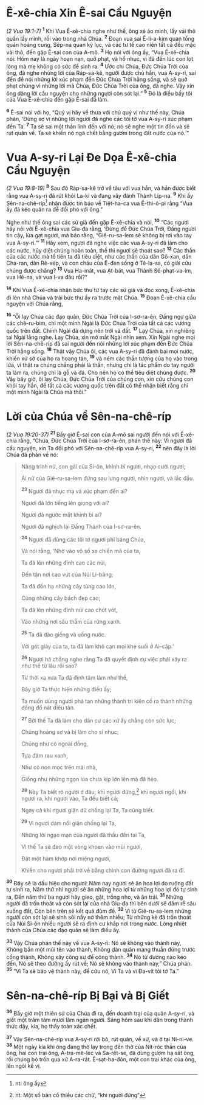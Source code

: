 # Ê-xê-chia Xin Ê-sai Cầu Nguyện
*(2 Vua 19:1-7)*
<sup><b>1</b></sup> Khi Vua Ê-xê-chia nghe như thế, ông xé áo mình, lấy vải thô quấn lấy mình, rồi vào trong nhà Chúa. <sup><b>2</b></sup> Ðoạn vua sai Ê-li-a-kim quan tổng quản hoàng cung, Sép-na quan ký lục, và các tư tế cao niên tất cả đều mặc vải thô, đến gặp Ê-sai con của A-mô. <sup><b>3</b></sup> Họ nói với ông ấy, “Vua Ê-xê-chia nói: Hôm nay là ngày hoạn nạn, quở phạt, và hổ nhục, vì đã đến lúc con lọt lòng mà mẹ không có sức để sinh ra. <sup><b>4</b></sup> Ước chi Chúa, Ðức Chúa Trời của ông, đã nghe những lời của Ráp-sa-kê, người được chủ hắn, vua A-sy-ri, sai đến để nói những lời xúc phạm đến Ðức Chúa Trời hằng sống, và sẽ quở phạt chúng vì những lời mà Chúa, Ðức Chúa Trời của ông, đã nghe. Vậy xin ông dâng lời cầu nguyện cho những người còn sót lại.” <sup><b>5</b></sup> Ðó là điều bầy tôi của Vua Ê-xê-chia đến gặp Ê-sai đã làm.

<sup><b>6</b></sup> Ê-sai nói với họ, “Quý vị hãy về thưa với chủ quý vị như thế này, Chúa phán, ‘Ðừng sợ vì những lời ngươi đã nghe các tôi tớ vua A-sy-ri xúc phạm đến Ta. <sup><b>7</b></sup> Ta sẽ sai một thần linh đến với nó; nó sẽ nghe một tin đồn và sẽ rút quân về. Ta sẽ khiến nó ngã chết bằng gươm trong đất nước của nó.’”

# Vua A-sy-ri Lại Ðe Dọa Ê-xê-chia Cầu Nguyện
*(2 Vua 19:8-19)*
<sup><b>8</b></sup> Sau đó Ráp-sa-kê trở về tâu với vua hắn, và hắn được biết rằng vua A-sy-ri đã rút khỏi La-ki và đang vây đánh Thành Líp-na. <sup><b>9</b></sup> Khi ấy Sên-na-chê-ríp[^1] nhận được tin báo về Tiệt-ha-ca vua Ê-thi-ô-pi rằng “Vua ấy đã kéo quân ra để đối phó với ông.”

Nghe như thế ông sai các sứ giả đến gặp Ê-xê-chia và nói, <sup><b>10</b></sup> “Các ngươi hãy nói với Ê-xê-chia vua Giu-đa rằng, ‘Ðừng để Ðức Chúa Trời, Ðấng ngươi tin cậy, lừa gạt ngươi, mà bảo rằng, “Giê-ru-sa-lem sẽ không bị rơi vào tay vua A-sy-ri.”’ <sup><b>11</b></sup> Hãy xem, ngươi đã nghe việc các vua A-sy-ri đã làm cho các nước, hủy diệt chúng hoàn toàn, thế thì ngươi sẽ thoát sao? <sup><b>12</b></sup> Các thần của các nước mà tổ tiên ta đã tiêu diệt, như các thần của dân Gô-xan, dân Cha-ran, dân Rê-xép, và con cháu của Ê-đen sống ở Tê-la-sa, có giải cứu chúng được chăng? <sup><b>13</b></sup> Vua Ha-mát, vua Ạt-bát, vua Thành Sê-phạt-va-im, vua Hê-na, và vua I-va đâu rồi?”

<sup><b>14</b></sup> Khi Vua Ê-xê-chia nhận bức thư từ tay các sứ giả và đọc xong, Ê-xê-chia đi lên nhà Chúa và trải bức thư ấy ra trước mặt Chúa. <sup><b>15</b></sup> Ðoạn Ê-xê-chia cầu nguyện với Chúa rằng,

<sup><b>16</b></sup> “Ôi lạy Chúa các đạo quân, Ðức Chúa Trời của I-sơ-ra-ên, Ðấng ngự giữa các chê-ru-bim, chỉ một mình Ngài là Ðức Chúa Trời của tất cả các vương quốc trên đất. Chính Ngài đã dựng nên trời và đất. <sup><b>17</b></sup> Lạy Chúa, xin nghiêng tai Ngài lắng nghe. Lạy Chúa, xin mở mắt Ngài nhìn xem. Xin Ngài nghe mọi lời Sên-na-chê-ríp đã sai người đến nói những lời xúc phạm đến Ðức Chúa Trời hằng sống. <sup><b>18</b></sup> Thật vậy Chúa ôi, các vua A-sy-ri đã đánh bại mọi nước, khiến xứ sở của họ ra hoang tàn, <sup><b>19</b></sup> và ném các thần tượng của họ vào trong lửa, vì thật ra chúng chẳng phải là thần, nhưng chỉ là tác phẩm do tay người ta làm ra, chúng chỉ là gỗ và đá. Cho nên họ có thể tiêu diệt chúng được. <sup><b>20</b></sup> Vậy bây giờ, ôi lạy Chúa, Ðức Chúa Trời của chúng con, xin cứu chúng con khỏi tay hắn, để tất cả các vương quốc trên đất có thể nhận biết rằng chỉ một mình Ngài là Chúa mà thôi.”

# Lời của Chúa về Sên-na-chê-ríp
*(2 Vua 19:20-37)*
<sup><b>21</b></sup> Bấy giờ Ê-sai con của A-mô sai người đến nói với Ê-xê-chia rằng, “Chúa, Ðức Chúa Trời của I-sơ-ra-ên, phán thế này: Vì ngươi đã cầu nguyện, xin Ta đối phó với Sên-na-chê-ríp vua A-sy-ri, <sup><b>22</b></sup> nên đây là lời Chúa đã phán về nó:


> Nàng trinh nữ, con gái của Si-ôn, khinh bỉ ngươi, nhạo cười ngươi;
> 
> Ái nữ của Giê-ru-sa-lem đứng sau lưng ngươi, nhìn ngươi, và lắc đầu.
> 
> <sup><b>23</b></sup> Ngươi đã nhục mạ và xúc phạm đến ai?
> 
> Ngươi đã lớn tiếng lên giọng với ai?
> 
> Ngươi đã ngước mắt khinh bỉ ai?
> 
> Ngươi đã nghịch lại Ðấng Thánh của I-sơ-ra-ên.
> 
> <sup><b>24</b></sup> Ngươi đã dùng các tôi tớ ngươi phỉ báng Chúa,
> 
> Và nói rằng, ‘Nhờ vào vô số xe chiến mã của ta,
> 
> Ta đã lên những đỉnh cao các núi,
> 
> Ðến tận nơi cao vút của Núi Li-băng;
> 
> Ta đã đốn hạ những cây tùng cao lớn,
> 
> Cùng những cây bách đẹp cao;
> 
> Ta đã lên những đỉnh núi cao chót vót,
> 
> Vào những nơi sâu thẳm của rừng xanh.
> 
> <sup><b>25</b></sup> Ta đã đào giếng và uống nước.
> 
> Với gót giày của ta, ta đã làm khô cạn mọi khe suối ở Ai-cập.’
> 
> <sup><b>26</b></sup> Ngươi há chẳng nghe rằng Ta đã quyết định sự việc phải xảy ra như thế từ lâu rồi sao?
> 
> Từ thời xa xưa Ta đã định tâm làm như thế,
> 
> Bây giờ Ta thực hiện những điều ấy;
> 
> Ta muốn dùng ngươi phá tan những thành trì kiên cố ra thành những đống đổ nát điêu tàn.
> 
> <sup><b>27</b></sup> Bởi thế Ta đã làm cho dân cư các xứ ấy chẳng còn sức lực;
> 
> Chúng hoảng sợ và bị làm cho sỉ nhục;
> 
> Chúng như cỏ ngoài đồng,
> 
> Tựa đám rau xanh,
> 
> Như cỏ non mọc trên mái nhà,
> 
> Giống như những ngọn lúa chưa kịp lớn lên mà đã héo.
> 
> <sup><b>28</b></sup> Này Ta biết rõ ngươi ở đâu; khi ngươi đứng,[^2] khi ngươi ngồi, khi ngươi ra, khi ngươi vào, Ta đều biết cả;
> 
> Ngay cả khi ngươi giận dữ chống lại Ta, Ta cũng biết.
> 
> <sup><b>29</b></sup> Vì ngươi dám nổi giận chống lại Ta,
> 
> Những lời ngạo mạn của ngươi đã thấu đến tai Ta,
> 
> Vì thế Ta sẽ đeo một vòng khoen vào mũi ngươi,
> 
> Ðặt một hàm khớp nơi miệng ngươi,
> 
> Khiến cho ngươi phải trở về bằng chính con đường ngươi đã ra đi.
>

<sup><b>30</b></sup> Đây sẽ là dấu hiệu cho ngươi: Năm nay ngươi sẽ ăn hoa lợi do ruộng đất tự sinh ra, Năm thứ nhì ngươi sẽ ăn những hoa lợi từ những hoa lợi đó tự sinh ra, Ðến năm thứ ba ngươi hãy gieo, gặt, trồng nho, và ăn trái. <sup><b>31</b></sup> Những người đã trốn thoát và còn sót lại của nhà Giu-đa thì bên dưới sẽ đâm rễ sâu xuống đất, Còn bên trên sẽ kết quả đùm đề. <sup><b>32</b></sup> Vì từ Giê-ru-sa-lem những người còn sót lại sẽ sinh sôi nẩy nở thêm nhiều; Từ những kẻ đã trốn thoát của Núi Si-ôn nhiều người sẽ ra định cư khắp nơi trong nước. Lòng nhiệt thành của Chúa các đạo quân sẽ làm điều ấy.

<sup><b>33</b></sup> Vậy Chúa phán thế này về vua A-sy-ri: Nó sẽ không vào thành này, Không bắn một mũi tên vào thành, Không dàn quân mang thuẫn đứng trước cổng thành, Không xây công sự để công thành. <sup><b>34</b></sup> Nó từ đường nào kéo đến, Nó sẽ theo đường ấy rút về; Nó sẽ không vào thành này,” Chúa phán. <sup><b>35</b></sup> “Vì Ta sẽ bảo vệ thành này, để cứu nó, Vì Ta và vì Ða-vít tôi tớ Ta.”

# Sên-na-chê-ríp Bị Bại và Bị Giết
<sup><b>36</b></sup> Bấy giờ một thiên sứ của Chúa đi ra, đến doanh trại của quân A-sy-ri, và giết một trăm tám mươi lăm ngàn người. Sáng hôm sau khi dân trong thành thức dậy, kìa, họ thấy toàn xác chết.

<sup><b>37</b></sup> Vậy Sên-na-chê-ríp vua A-sy-ri rời bỏ, rút quân, về xứ, và ở tại Ni-ni-ve. <sup><b>38</b></sup> Một ngày kia khi ông đang thờ lạy trong đền thờ của Nít-róc thần của ông, hai con trai ông, A-tra-mê-léc và Sa-rết-se, đã dùng gươm hạ sát ông, rồi chúng bỏ trốn qua xứ A-ra-rát. Ê-sạt-ha-đôn, một con trai khác của ông, lên ngôi kế vị.

[^1]: nt: ông ấy
[^2]: nt: Một số bản cổ thiếu các chữ, “khi ngươi đứng”
